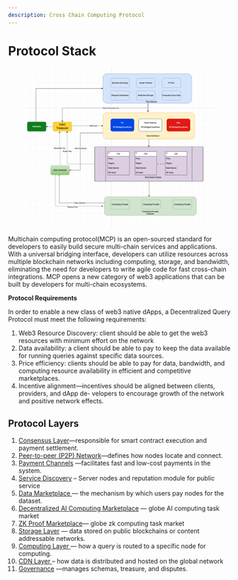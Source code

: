 ```yaml
---
description: Cross Chain Computing Protocol
---
```


# Protocol Stack

<figure><img src="../../.gitbook/assets/image (11).png" alt=""><figcaption></figcaption></figure>

Multichain computing protocol(MCP) is an open-sourced standard for developers to easily build secure multi-chain services and applications. With a universal bridging interface, developers can utilize resources across multiple blockchain networks including computing, storage, and bandwidth, eliminating the need for developers to write agile code for fast cross-chain integrations. MCP opens a new category of web3 applications that can be built by developers for multi-chain ecosystems.

**Protocol Requirements**

In order to enable a new class of web3 native dApps, a Decentralized Query Protocol must meet the following requirements:

1. Web3 Resource Discovery:  client should be able to get the web3 resources with minimum effort on the network
2. Data availability: a client should be able to pay to keep the data available for running queries against specific data sources.&#x20;
3. Price efficiency: clients should be able to pay for data, bandwidth, and computing resource availability in efficient and competitive marketplaces.&#x20;
4. Incentive alignment—incentives should be aligned between clients, providers, and dApp de- velopers to encourage growth of the network and positive network effects.&#x20;

## Protocol Layers

1. [Consensus Layer](cross-chain-contracts.md)—responsible for smart contract execution and payment settlement.
2. &#x20;[Peer-to-peer (P2P) Network](peer-to-peer-p2p-network.md)—defines how nodes locate and connect.
3. &#x20;[Payment Channels](payment-channels.md) —facilitates fast and low-cost payments in the system.
4. [Service Discovery](service-discovery.md)  – Server nodes and reputation module for public service
5. &#x20;[Data Marketplace ](data-marketplace.md)— the mechanism by which users pay nodes for the dataset.
6. [Decentralized AI Computing Marketplace](decentralized-ai-computing-marketplace/) — globe AI computing task market
7. [ZK Proof Marketplace](indexing-and-caching-marketplace.md)— globe zk computing task market
8. [Storage Layer](storage-layer.md) — data stored on public blockchains or content addressable networks.
9. [Computing Layer ](computing-layer.md)— how a query is routed to a specific node for computing.
10. [CDN Layer ](cdn-layer.md)– how data is distributed and hosted on the global network
11. [Governance](governance/) —manages schemas, treasure, and disputes.
